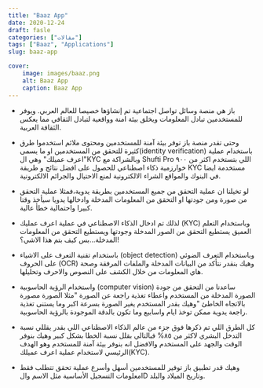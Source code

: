 ```yaml
---
title: "Baaz App"
date: 2020-12-24
draft: fasle
categories: ["مقالات"]
tags: ["Baaz", "Applications"]
slug: baaz-app

cover:
    image: images/baaz.png
    alt: Baaz App
    caption: Baaz App
---
```



- باز هي منصة وسائل تواصل اجتماعية تم إنشاؤها خصيصا للعالم العربي. ويوفر للمستخدمين تبادل المعلومات ويخلق بيئة امنة وواقعية لتبادل الثقافي مما يعكس الثقافة العربية.

- وحتى تقدر منصة باز توفر بيئة آمنة للمستخدمين ومحتوى ملائم استخدموا طرق كثيرة للتحقق من المستخدمين او ما يسمى(identity verification) باستخدام عملية "اعرف عميلك" وهي الKYC وبالشراكة مع Shufti Pro اللي بتستخدم اكثر من ٩٠٠ خوارزمية ذكاء اصطناعي للحصول على افضل نتائج و طريقة KYC مستخدمة ايضا في البنوك والمواقع الشراء الالكترونية لمنع الاحتيال والجرائم الالكترونية.

- لو تخيلنا ان عملية التحقق من جميع المستخدمين بطريقة يدوية،فمثلا عملية التحقق من صورة ومن جودتها او التحقق من المعلومات المدخلة وادخالها يدويا سيأخذ وقتا كبيرا واحتمالية خطأ عالية.

- لذلك تم ادخال الذكاء الاصطناعي في عملية اعرف عمليك (KYC) وباستخدام التعلم العميق يستطيع التحقق من الصور المدخلة وجودتها ويستطيع التحقق من المعلومات المدخلة...بس كيف بتم هذا الاشي؟!

- باستخدام تقنية التعرف على الاشياء (object detection) وباستخدام التعرف الضوئي على الحروف (OCR) وهيك بنقدر نتأكد من البيانات المدخلة والملفات المرفقة وصحة هاي المعلومات من خلال الكشف على النصوص والاحرف وتحليلها.

- واستخدام الرؤية الحاسوبية (computer vision) ساعدنا من التحقق من جودة الصورة المدخلة من المستخدم واعطاء تغذية راجعة عن الصورة "مثلا الصورة مصورة بالاتجاه الخاطئ "وهيك بقدر المستخدم يغير الصورة بسرعة اكبر وما يستنى تغذية راجعة يدوية ممكن توخذ ايام واسابيع وما تكون بالدقة الموجودة بالرؤية الحاسوبية.

- كل الطرق اللي تم ذكرها فوق جزء من عالم الذكاء الاصطناعي اللي بقدر يقللي نسبة التدخل البشري لاكثر من ٨٥% فبالتالي بقلل نسبة الخطا بشكل كبير وهيك بنوفر الوقت والجهد على المستخدم والافضل انه بنوفر بيئة آمنة للمستخدم وهو الهدف الرئيسي لاستخدام عملية اعرف عميلك(KYC).

- وهيك قدر تطبيق باز توفير للمستخدمين أسهل وأسرع عملية تحقق تتطلب فقط معلومات التسجيل الأساسية مثل الاسم والID وتاريخ الميلاد والبلد.


